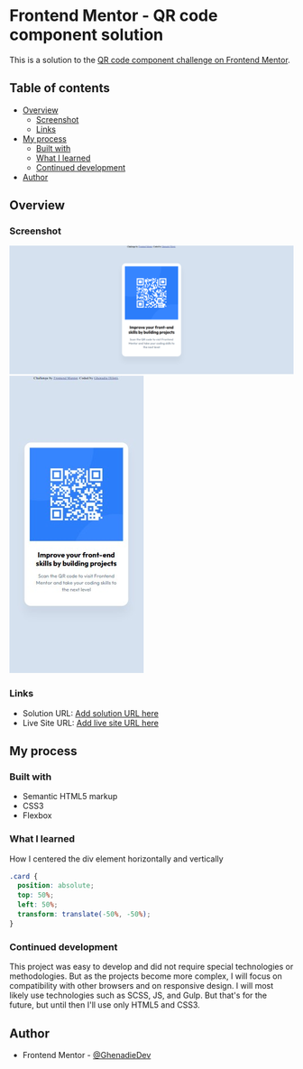 # Frontend Mentor - QR code component solution

This is a solution to the [QR code component challenge on Frontend Mentor](https://www.frontendmentor.io/challenges/qr-code-component-iux_sIO_H).

## Table of contents

- [Overview](#overview)
  - [Screenshot](#screenshot)
  - [Links](#links)
- [My process](#my-process)
  - [Built with](#built-with)
  - [What I learned](#what-i-learned)
  - [Continued development](#continued-development)
- [Author](#author)

## Overview

### Screenshot

![](./images/desktop.png)
![](./images/mobile.jpg)

### Links

- Solution URL: [Add solution URL here](https://your-solution-url.com)
- Live Site URL: [Add live site URL here](https://your-live-site-url.com)

## My process

### Built with

- Semantic HTML5 markup
- CSS3
- Flexbox

### What I learned

How I centered the div element horizontally and vertically

```css
.card {
  position: absolute;
  top: 50%;
  left: 50%;
  transform: translate(-50%, -50%);
}
```

### Continued development

This project was easy to develop and did not require special technologies or methodologies.
But as the projects become more complex, I will focus on compatibility with other browsers and on responsive design. I will most likely use technologies such as SCSS, JS, and Gulp. 
But that's for the future, but until then I'll use only HTML5 and CSS3.

## Author

- Frontend Mentor - [@GhenadieDev](https://www.frontendmentor.io/profile/GhenadieDev)

